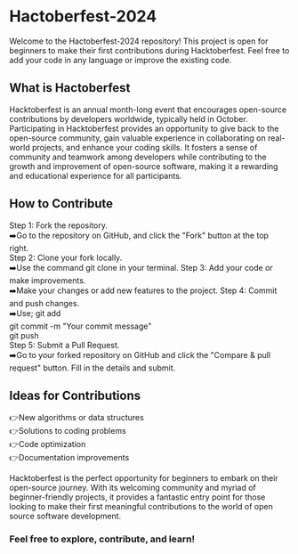 # Hactoberfest-2024
Welcome to the Hactoberfest-2024 repository! This project is open for beginners to make their first contributions during Hacktoberfest. Feel free to add your code in any language or improve the existing code.

## What is Hactoberfest
Hacktoberfest is an annual month-long event that encourages open-source contributions by developers worldwide, typically held in October. Participating in Hacktoberfest provides an opportunity to give back to the open-source community, gain valuable experience in collaborating on real-world projects, and enhance your coding skills. It fosters a sense of community and teamwork among developers while contributing to the growth and improvement of open-source software, making it a rewarding and educational experience for all participants.

## How to Contribute
Step 1: Fork the repository. <br>
        ➡️Go to the repository on GitHub, and click the "Fork" button at the top right. <br>
Step 2: Clone your fork locally.  <br>
        ➡️Use the command git clone <your-fork-url> in your terminal.
Step 3: Add your code or make improvements.  <br>
        ➡️Make your changes or add new features to the project.
Step 4: Commit and push changes.  <br>
        ➡️Use; git add  <br>
               git commit -m "Your commit message"  <br>
               git push  <br>
Step 5: Submit a Pull Request.  <br>
        ➡️Go to your forked repository on GitHub and click the "Compare & pull   request" button. Fill in the details and submit.  <br>

## Ideas for Contributions 
👉New algorithms or data structures <br>
👉Solutions to coding problems <br>
👉Code optimization <br>
👉Documentation improvements <br>

Hacktoberfest is the perfect opportunity for beginners to embark on their open-source journey. With its welcoming community and myriad of beginner-friendly projects, it provides a fantastic entry point for those looking to make their first meaningful contributions to the world of open source software development. 
### Feel free to explore, contribute, and learn!